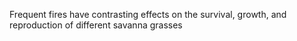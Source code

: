 Frequent fires have contrasting effects on the survival, growth, and reproduction of different savanna grasses
